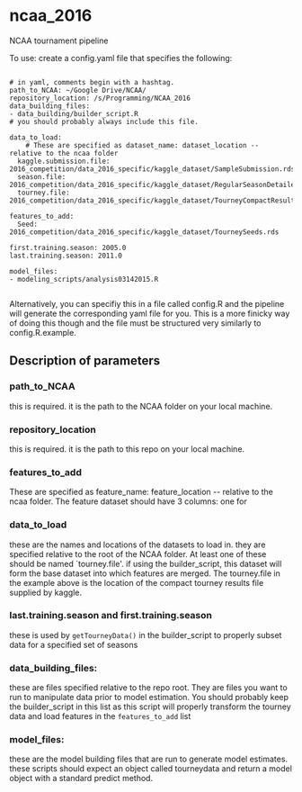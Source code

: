 # ncaa_2016
NCAA tournament pipeline


To use: 
create a config.yaml file that specifies the following: 
```{yaml}

# in yaml, comments begin with a hashtag.
path_to_NCAA: ~/Google Drive/NCAA/
repository_location: /s/Programming/NCAA_2016
data_building_files:
- data_building/builder_script.R
# you should probably always include this file. 

data_to_load:
	# These are specified as dataset_name: dataset_location -- relative to the ncaa folder
  kaggle.submission.file: 2016_competition/data_2016_specific/kaggle_dataset/SampleSubmission.rds
  season.file: 2016_competition/data_2016_specific/kaggle_dataset/RegularSeasonDetailedResults.csv
  tourney.file: 2016_competition/data_2016_specific/kaggle_dataset/TourneyCompactResults.csv

features_to_add:
  Seed: 2016_competition/data_2016_specific/kaggle_dataset/TourneySeeds.rds

first.training.season: 2005.0
last.training.season: 2011.0

model_files:
- modeling_scripts/analysis03142015.R


```
Alternatively, you can specifiy this in a file called config.R and the pipeline will generate the corresponding yaml file for you. This is a more finicky way of doing this though and the file must be structured very similarly to config.R.example.

## Description of parameters

### path_to_NCAA

this is required. it is the path to the NCAA folder on your local machine. 

### repository_location

this is required. it is the path to this repo on your local machine.

### features_to_add

These are specified as feature_name: feature_location -- relative to the ncaa folder. The feature dataset should have 3 columns: one for  

### data_to_load

these are the names and locations of the datasets to load in. they are specified relative to the root of the NCAA folder. At least one of these should be named `tourney.file'. if using the builder_script, this dataset will form the base dataset into which features are merged. The tourney.file in the example above is the location of the compact tourney results file supplied by kaggle. 


### last.training.season and first.training.season

these is used by `getTourneyData()` in the builder_script to properly subset data for a specified set of 
seasons

### data_building_files:

these are files specified relative to the repo root. They are files you want to run to manipulate data prior to model estimation. You should probably keep the builder_script in this list as this script will properly transform the tourney data and load features in the `features_to_add` list


### model_files: 

these are the model building files that are run to generate model estimates. these scripts should expect an object called tourneydata and return a model object with a standard predict method. 

